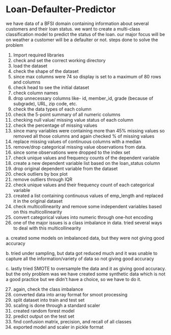 # Loan-Defaulter-Predictor
we have data of a BFSI domain containing information about several customers and their loan status. we want to create a multi-class classification model to predict the status of the loan. our major focus will be on weather a customer will be a defaulter or not.
steps done to solve the problem
1.	Import required libraries
2.	check and set the correct working directory
3.	load the dataset
4.	check the shape of the dataset
5.	since max columns were 74 so display is set to a maximum of 80 rows and columns
6.	check head to see the initial dataset
7.	check column names
8.	drop unnecessary columns like- id, member_id, grade (because of subgrade), URL, zip code, etc.
9.	check the data types of each column
10.	check the 5-point summary of all numeric columns
11.	checking null value/ missing value status of each column
12.	check the percentage of missing values
13.	since many variables were containing more than 45% missing values so removed all those columns and again checked % of missing values
14.	replace missing values of continuous columns with a median
15.	remove/drop categorical missing value observations from data.
16.	since some observations were dropped to the index set
17.	check unique values and frequency counts of the dependent variable
18.	create a new dependent variable list based on the loan_status column
19.	drop original dependent variable from the dataset
20.	check outliers by box plot
21.	remove outliers through IQR
22.	check unique values and their frequency count of each categorical variable
23.	created a list containing continuous values of emp_length and replaced it in the original dataset
24.	check multicollinearity and remove some independent variables based on this multicollinearity
25.	convert categorical values into numeric through one-hot encoding
26.	one of the major issues is a class imbalance in data. tried several ways to deal with this multicollinearity

a. created some models on imbalanced data, but they were not giving good accuracy

b. tried under sampling, but data got reduced much and it was unable to capture all the information/variety of data so not giving good accuracy

c. lastly tried SMOTE to oversample the data and it as giving good accuracy. but the only problem was we have created some synthetic data which is not a good practice but we didn't have a choice, so we have to do it.

27.	again, check the class imbalance
28.	converted data into array format for smoot processing
29.	split dataset into train and test set
30.	scaling is done through a standard scaler
31.	created random forest model
32.	predict output on the test set
33.	find confusion matrix, precision, and recall of all classes
34.	exported model and scaler in pickle format
